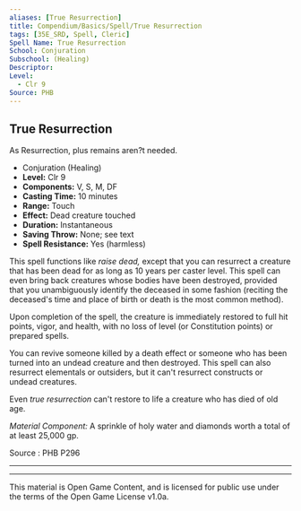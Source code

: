 ```yaml
---
aliases: [True Resurrection]
title: Compendium/Basics/Spell/True Resurrection
tags: [35E_SRD, Spell, Cleric]
Spell Name: True Resurrection
School: Conjuration
Subschool: (Healing)
Descriptor: 
Level:
  - Clr 9
Source: PHB
---
```



## True Resurrection

As Resurrection, plus remains aren?t needed.

*   Conjuration (Healing)
*   **Level:** Clr 9
*   **Components:** V, S, M, DF
*   **Casting Time:** 10 minutes
*   **Range:** Touch
*   **Effect:** Dead creature touched
*   **Duration:** Instantaneous
*   **Saving Throw:** None; see text
*   **Spell Resistance:** Yes (harmless)

<p>This spell functions like <i>raise dead,</i> except that you can resurrect a creature that has been dead for as long as 10 years per caster level. This spell can even bring back creatures whose bodies have been destroyed, provided that you unambiguously identify the deceased in some fashion (reciting the deceased's time and place of birth or death is the most common method).</p><p>Upon completion of the spell, the creature is immediately restored to full hit points, vigor, and health, with no loss of level (or Constitution points) or prepared spells.</p><p>You can revive someone killed by a death effect or someone who has been turned into an undead creature and then destroyed. This spell can also resurrect elementals or outsiders, but it can't resurrect constructs or undead creatures.</p><p>Even <i>true resurrection</i> can't restore to life a creature who has died of old age.</p><p><i>Material Component:</i> A sprinkle of holy water and diamonds worth a total of at least 25,000 gp.</p>

Source : PHB P296

---

---

This material is Open Game Content, and is licensed for public use under
the terms of the Open Game License v1.0a.
